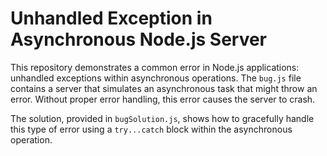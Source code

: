 # Unhandled Exception in Asynchronous Node.js Server

This repository demonstrates a common error in Node.js applications: unhandled exceptions within asynchronous operations.  The `bug.js` file contains a server that simulates an asynchronous task that might throw an error.  Without proper error handling, this error causes the server to crash.

The solution, provided in `bugSolution.js`, shows how to gracefully handle this type of error using a `try...catch` block within the asynchronous operation.